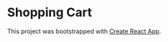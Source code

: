 # Shopping Cart

This project was bootstrapped with [Create React App](https://github.com/facebook/create-react-app).

